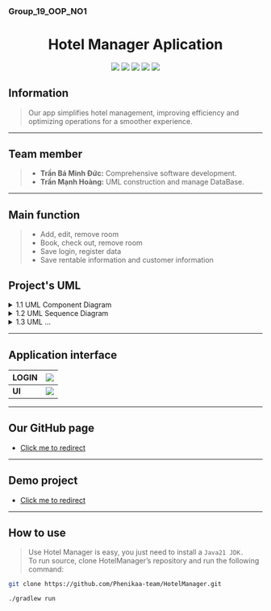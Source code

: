 ### Group_19_OOP_NO1
<h1 align="center">Hotel Manager Aplication</h1>


<p align="center">
<img src="https://img.shields.io/badge/Java-ED8B00?style=for-the-badge&logo=openjdk&logoColor=white">
<img src="https://img.shields.io/badge/CSS3-1572B6?style=for-the-badge&logo=css3&logoColor=white">
<img src="https://img.shields.io/badge/IntelliJIDEA-000000.svg?style=for-the-badge&logo=intellij-idea&logoColor=white">
<img src="https://img.shields.io/badge/Gradle-02303A.svg?style=for-the-badge&logo=Gradle&logoColor=white">
<img src="https://img.shields.io/badge/mysql-4479A1.svg?style=for-the-badge&logo=mysql&logoColor=white">
</p>

## Information

> Our app simplifies hotel management, improving efficiency and optimizing operations for a smoother experience.

---

## Team member
 >- **Trần Bá Minh Đức:** Comprehensive software development.
 >- **Trần Mạnh Hoàng:** UML construction and manage DataBase.

---

## Main function

 >- Add, edit, remove room
 >- Book, check out, remove room
 >- Save login, register data
 >- Save rentable information and customer information

## Project's UML

<details>
<summary>1.1 UML Component Diagram</summary>
![image]()
</details>
<details>
<summary>1.2 UML Sequence Diagram</summary>
![image]()
</details>
<details>
<summary>1.3 UML ...</summary>
![image]()
</details>

---

## Application interface

| **LOGIN** | <img src="https://i.imgur.com/yl4jvd4.png"> |     
|-----------|:-------------------------------------------:|
|  **UI**   |  <img src="https://i.imgur.com/3hLjO3i.png">  |   

---

## Our GitHub page
- [Click me to redirect](https://phenikaa-team.github.io/HotelManager/)

---

## Demo project
- [Click me to redirect](https://)

---
## How to use
 > Use Hotel Manager is easy, you just need to install a `Java21 JDK.`  
 > To run source, clone HotelManager’s repository and run the following command:
 
```bash
git clone https://github.com/Phenikaa-team/HotelManager.git
```

```bash
./gradlew run
```

